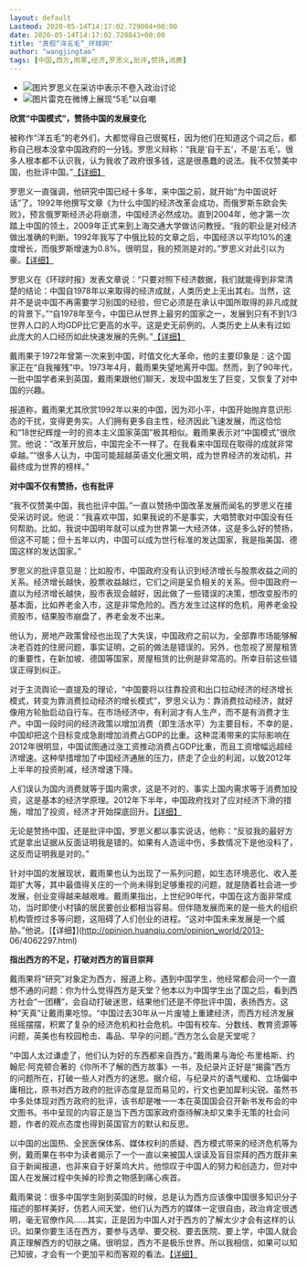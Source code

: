 ```yaml
---
layout: default
Lastmod: 2020-05-14T14:17:02.729004+00:00
date: 2020-05-14T14:17:02.728843+00:00
title: "真假“洋五毛”_环球网"
author: "wangjingtao"
tags: [中国,西方,雨果,经济,罗思义,批评,赞扬,消费]
---
```


*   ![图片](https://images.weserv.nl/?url=http%3A//himg2.huanqiu.com/attachment2010/2013/0626/20130626083905834.jpg)罗思义在采访中表示不卷入政治讨论
*   ![图片](https://images.weserv.nl/?url=http%3A//himg2.huanqiu.com/attachment2010/2013/0626/20130626083945595.jpg)雷克在微博上展现“5毛”以自嘲

**欣赏“中国模式”，赞扬中国的发展变化**

被称作“洋五毛”的老外们，大都觉得自己很冤枉，因为他们在知道这个词之后，都称自己根本没拿中国政府的一分钱。罗思义辩称：“我是‘自干五’，不是‘五毛’。很多人根本都不认识我，认为我收了政府很多钱，这是很愚蠢的说法。我不仅赞美中国，也批评中国。”[【详细】](http://world.huanqiu.com/exclusive/2013-06/4031274.html)

罗思义一直强调，他研究中国已经十多年，来中国之前，就开始“为中国说好话”了。1992年他撰写文章《为什么中国的经济改革会成功，而俄罗斯东欧会失败》，预言俄罗斯经济必将崩溃，中国经济必然成功。直到2004年，他才第一次踏上中国的领土，2009年正式来到上海交通大学做访问教授。“我的职业是对经济做出准确的判断。1992年我写了中俄比较的文章之后，中国经济以平均10%的速度增长，而俄罗斯增速为0.8%。很明显，我的预测是对的。”罗思义对此引以为豪。[【详细】](http://opinion.huanqiu.com/opinion_world/2013-06/4062266.html)

罗思义在《环球时报》发表文章说：“只要对照下经济数据，我们就能得到非常清楚的结论：中国自1978年以来取得的经济成就，人类历史上无出其右。当然，这并不是说中国不再需要学习别国的经验，但它必须是在承认中国所取得的非凡成就的背景下。”“自1978年至今，中国已从世界上最穷的国家之一，发展到只有不到1/3世界人口的人均GDP比它更高的水平。这是史无前例的。人类历史上从未有过如此庞大的人口经历如此快速发展的先例。”[【详细】](http://opinion.huanqiu.com/roll/2012-02/2417120.html)

戴雨果于1972年曾第一次来到中国，时值文化大革命，他的主要印象是：这个国家正在“自我摧残”中。1973年4月，戴雨果失望地离开中国。然而，到了90年代，一批中国学者来到英国，戴雨果跟他们聊天，发现中国发生了巨变，又恢复了对中国的兴趣。

报道称，戴雨果尤其欣赏1992年以来的中国，因为邓小平，中国开始抛弃意识形态的干扰，变得更务实。人们拥有更多自主性，经济因此飞速发展，而这恰恰和“18世纪辉煌一时的资本主义国家英国”极其相似。戴雨果表示对“中国模式”很欣赏。他说：“改革开放后，中国完全不一样了。在我看来中国现在取得的成就非常卓越。”“很多人认为，中国可能超越英语文化圈文明，成为世界经济的发动机，并最终成为世界的榜样。”

**对中国不仅有赞扬，也有批评**

“我不仅赞美中国，我也批评中国。”一直以赞扬中国改革发展而闻名的罗思义在接受采访时说。他说：“我喜欢中国，如果我说的不是事实，大唱赞歌对中国没有任何帮助。比如，我说中国明年就可以成为世界第一大经济体，这是多么好的赞扬，但这不可能；但十五年以内，中国可以成为世行标准的发达国家，我是指美国、德国这样的发达国家。”

罗思义的批评意见是：比如股市，中国政府没有认识到经济增长与股票收益之间的关系。经济增长越快，股票收益越烂，它们之间是呈负相关的关系。但中国政府一直以为经济增长越快，股市表现会越好，因此做了一些错误的决策，想改变股市的基本面，比如养老金入市，这是非常危险的。西方发生过这样的危机，用养老金投资股市，结果股市崩盘了，养老金发不出来。

他认为，房地产政策曾经也出现了大失误，中国政府之前以为，全部靠市场能够解决老百姓的住房问题，事实证明，之前的做法是错误的。另外，也忽视了房屋租赁的重要性，在新加坡、德国等国家，房屋租赁的比例是非常高的。所幸目前这些错误正得到纠正。

对于主流舆论一直提及的理论，“中国要将以往靠投资和出口拉动经济的经济增长模式，转变为靠消费拉动经济的增长模式”，罗思义认为：靠消费拉动经济，就好像用方轮胎启动自行车。在市场经济中，有利润才有人生产，而不是有消费才生产。中国一段时间的经济政策以增加消费（即生活水平）为主要目标，不幸的是，中国却把这个目标变成急剧增加消费占GDP的比重。这种混淆带来的实际影响在2012年很明显，中国试图通过涨工资推动消费占GDP比重，而且工资增幅远超经济增速。这种举措增加了中国经济通胀的压力，挤走了企业的利润，以致2012年上半年的投资削减，经济增速下降。

人们误认为国内消费就等于国内需求，这是不对的，事实上国内需求等于消费加投资，这是基本的经济学原理。2012年下半年，中国政府找对了应对经济下滑的措施，增加了投资，经济才开始探底回升。[【详细】](http://opinion.huanqiu.com/opinion_world/2013-06/4062266.html)

无论是赞扬中国，还是批评中国，罗思义都以事实说话，他称：“反驳我的最好方式是拿出证据从反面证明我是错的。如果有人造谣中伤，多数情况下是他没料了，这反而证明我是对的。”

针对中国的发展现状，戴雨果也认为出现了一系列问题，如生态环境恶化、收入差距扩大等，其中最值得关庄的一个尚未得到足够重视的问题，就是随着社会进一步发展，创业变得越来越艰难。戴雨果指出，上世纪90年代，中国在这方面非常成功，当时即使小村镇的居民要创业都相当容易。但伴随发展而来的是一些大的组织机构管控过多等问题，这阻碍了人们创业的进程。“这对中国未来发展是一个威胁。”他说。[【详细】](http://opinion.huanqiu.com/opinion_world/2013- 06/4062297.html)

**指出西方的不足，打破对西方的盲目崇拜**

戴雨果将“研究”对象定为西方，报道上称，遇到中国学生，他经常都会问一个一直想不通的问题：你为什么觉得西方是天堂？他本以为中国学生出了国之后，看到西方社会“一团糟”，会自动打破迷思，结果他们还是不停批评中国，表扬西方。这种“天真”让戴雨果吃惊。“中国过去30年从一片废墟上重建经济，而西方经济发展摇摇摆摆，积累了复杂的经济危机和社会危机。中国有校车、分数线、教育资源等问题，英美也有校园枪击、毒品、早孕的问题。”西方怎么会是天堂呢？

“中国人太过谦虚了，他们认为好的东西都来自西方。”戴雨果与海伦·布里格斯、约翰尼·阿克顿合著的《你所不了解的西方故事》一书，及纪录片正好是“揭露”西方的问题所在，打破一些人对西方的迷思。据介绍，与纪录片的语气缓和、立场偏中庸相比，原书对西方政府的批评态度是显而易见的，行文也更加犀利尖锐。虽然书中多处体现对西方政府的批评，该书却是唯一一本在英国国会召开新书发布会的中文图书。书中呈现的内容正是当下西方国家政府亟待解决却又束手无策的社会问题，作者的观点态度也得到英国官方的默认和反思。

以中国的出国热、全民医保体系、媒体权利的质疑、西方模式带来的经济危机等为例，戴雨果在书中为读者揭示了一个一直以来被国人误读及盲目崇拜的西方既非来自于新闻报道，也非来自于好莱坞大片。他惊叹于中国人的努力和创造力，但对中国人在发展过程中失掉的珍贵之物感到痛心疾首。

戴雨果说：很多中国学生刚到英国的时候，总是认为西方应该像中国很多知识分子描述的那样美好，仿若人间天堂，他们认为西方的媒体一定很自由，政治肯定很透明，毫无官僚作风……其实，正是因为中国人对于西方的了解太少才会有这样的认识。如果你要生活在西方，要参与选举、要交税、要去医院、要上学，中国人就会真正理解西方的切肤之痛。很明显，西方不是极乐世界。所以我相信，如果可以知己知彼，才会有一个更加平和而客观的看法。[【详细】](http://opinion.huanqiu.com/opinion_world/2013-06/4062325.html)

